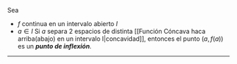 Sea
- $f$ continua en un intervalo abierto $I$
- $a∈I$
Si $a$ separa 2 espacios de distinta [[Función Cóncava haca arriba(abajo) en un intervalo I|concavidad]], entonces el punto $(a,f(a))$ es un ***punto de inflexión***.
***

